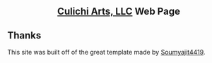 <h2 align="center">
  <a href="https://culichiarts.com" target="blank">Culichi Arts, LLC</a> Web Page
</h2>

## Thanks

This site was built off of the great template made by [Soumyajit4419](https://github.com/soumyajit4419/Portfolio).